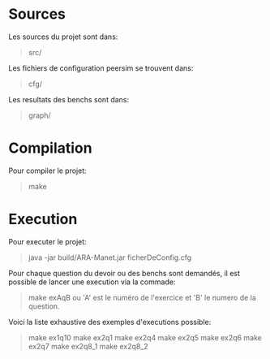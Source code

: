 # Sources
Les sources du projet sont dans:
> src/

Les fichiers de configuration peersim se trouvent dans:
> cfg/

Les resultats des benchs sont dans:
> graph/

# Compilation

Pour compiler le projet:
> make

# Execution

Pour executer le projet:
> java -jar build/ARA-Manet.jar ficherDeConfig.cfg 

Pour chaque question du devoir ou des benchs sont demandés, il est possible de lancer une execution via la commade:
> make exAqB
ou 'A' est le numéro de l'exercice et 'B' le numero de la question.

Voici la liste exhaustive des exemples d'executions possible:
> make ex1q10
> make ex2q1
> make ex2q4
> make ex2q5
> make ex2q6
> make ex2q7
> make ex2q8_1
> make ex2q8_2